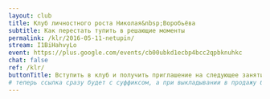 ```yaml
---
layout: club
title: Клуб личностного роста Николая&nbsp;Воробьёва
subtitle: Как перестать тупить в решающие моменты
permalink: /klr/2016-05-11-netupin/
stream: I1BiHahvyLo
event: https://plus.google.com/events/cb00ubkd1ecbp4bcc2qpbknuhkc
chat: false
ref: /klr/
buttonTitle: Вступить в клуб и получить приглашение на следующее занятие
# теперь ссылка сразу будет с суффиксом, а при выкладывании в продажу будем добавлять ещё и пару секретных букв в конце
---
```

